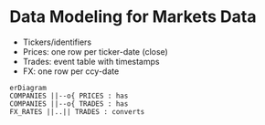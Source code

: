 # Data Modeling for Markets Data

- Tickers/identifiers
- Prices: one row per ticker-date (close)
- Trades: event table with timestamps
- FX: one row per ccy-date

```mermaid
erDiagram
COMPANIES ||--o{ PRICES : has
COMPANIES ||--o{ TRADES : has
FX_RATES ||..|| TRADES : converts
```
